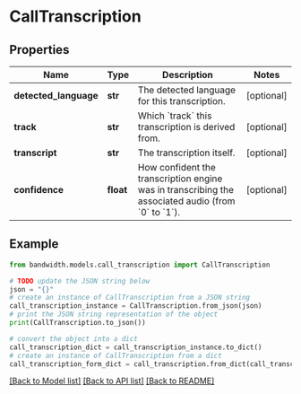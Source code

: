 # CallTranscription


## Properties

Name | Type | Description | Notes
------------ | ------------- | ------------- | -------------
**detected_language** | **str** | The detected language for this transcription. | [optional] 
**track** | **str** | Which &#x60;track&#x60; this transcription is derived from. | [optional] 
**transcript** | **str** | The transcription itself. | [optional] 
**confidence** | **float** | How confident the transcription engine was in transcribing the associated audio (from &#x60;0&#x60; to &#x60;1&#x60;). | [optional] 

## Example

```python
from bandwidth.models.call_transcription import CallTranscription

# TODO update the JSON string below
json = "{}"
# create an instance of CallTranscription from a JSON string
call_transcription_instance = CallTranscription.from_json(json)
# print the JSON string representation of the object
print(CallTranscription.to_json())

# convert the object into a dict
call_transcription_dict = call_transcription_instance.to_dict()
# create an instance of CallTranscription from a dict
call_transcription_form_dict = call_transcription.from_dict(call_transcription_dict)
```
[[Back to Model list]](../README.md#documentation-for-models) [[Back to API list]](../README.md#documentation-for-api-endpoints) [[Back to README]](../README.md)


